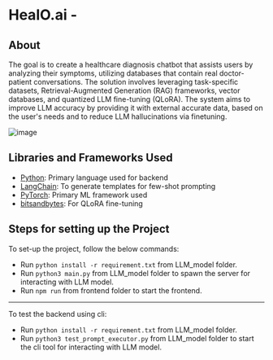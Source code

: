 # 



# HealO.ai - 
## About
The goal is to create a healthcare diagnosis chatbot that assists users by analyzing their symptoms, utilizing databases that contain real doctor-patient conversations. The solution involves leveraging task-specific datasets, Retrieval-Augmented Generation (RAG) frameworks, vector databases, and quantized LLM fine-tuning (QLoRA). The system aims to improve LLM accuracy by providing it with external accurate data, based on the user's needs and to reduce LLM hallucinations via finetuning.

![image](https://github.com/Health-care-Chatbot/HealO.ai/assets/41577064/8741fce9-60bc-4e0b-b929-4f24e3657821)

## Libraries and Frameworks Used

- [Python](https://www.python.org/): Primary language used for backend
- [LangChain](https://www.langchain.com/): To generate templates for few-shot prompting
- [PyTorch](https://pytorch.org/): Primary ML framework used
- [bitsandbytes](https://github.com/TimDettmers/bitsandbytes): For QLoRA fine-tuning

## Steps for setting up the Project

To set-up the project, follow the below commands:

* Run `python install -r requirement.txt` from LLM_model folder.
* Run `python3 main.py` from LLM_model folder to spawn the server for interacting with LLM model.
* Run `npm run` from frontend folder to start the frontend.

---
To test the backend using cli:
- Run `python install -r requirement.txt` from LLM_model folder.
- Run `python3 test_prompt_executor.py` from LLM_model folder to start the cli tool for interacting with LLM model.

